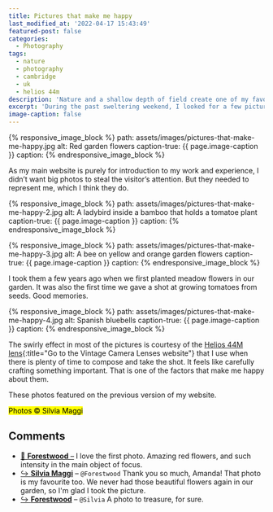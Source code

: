 ```yaml
---
title: Pictures that make me happy
last_modified_at: '2022-04-17 15:43:49'
featured-post: false
categories:
  - Photography
tags:
  - nature
  - photography
  - cambridge
  - uk
  - helios 44m
description: 'Nature and a shallow depth of field create one of my favourite photography style. Here I present four pictures that make me happy.'
excerpt: 'During the past sweltering weekend, I looked for a few pictures to make my website more personal: not many other things in photography make me happy as nature and a shallow depth of field.'
image-caption: false
---
```

{% responsive_image_block %}
  path: assets/images/pictures-that-make-me-happy.jpg
  alt: Red garden flowers
  caption-true: {{ page.image-caption }}
  caption: 
{% endresponsive_image_block %}

As my main website is purely for introduction to my work and experience, I didn’t want big photos to steal the visitor’s attention. But they needed to represent me, which I think they do.

{% responsive_image_block %}
  path: assets/images/pictures-that-make-me-happy-2.jpg
  alt: A ladybird inside a bamboo that holds a tomatoe plant
  caption-true: {{ page.image-caption }}
  caption: 
{% endresponsive_image_block %}

{% responsive_image_block %}
  path: assets/images/pictures-that-make-me-happy-3.jpg
  alt: A bee on yellow and orange garden flowers
  caption-true: {{ page.image-caption }}
  caption: 
{% endresponsive_image_block %}

I took them a few years ago when we first planted meadow flowers in our garden. It was also the first time we gave a shot at growing tomatoes from seeds. Good memories.

{% responsive_image_block %}
  path: assets/images/pictures-that-make-me-happy-4.jpg
  alt: Spanish bluebells
  caption-true: {{ page.image-caption }}
  caption: 
{% endresponsive_image_block %}

The swirly effect in most of the pictures is courtesy of the [Helios 44M lens](https://vintage-camera-lenses.com/helios-44-2-58mm-f2/){:title="Go to the Vintage Camera Lenses website"} that I use when there is plenty of time to compose and take the shot. It feels like carefully crafting something important. That is one of the factors that make me happy about them.

<p class="detached">These photos featured on the previous version of my website.</p>

<p class="detached"><mark class="smd-highlight small">Photos &copy; Silvia Maggi</mark></p>

<div class="smd-responses my-5 pt-3">
  <h2>Comments</h2>
  <div class="webmentions">
    <ul class="comments">
      <li>
        <a class="reaction" rel="nofollow ugc" title="mentioned" href="https://forestwoodfolkart.wordpress.com">💬 <strong>Forestwood</strong>&nbsp;&ndash;</a>
        <span>I love the first photo. Amazing red flowers, and such intensity in the main object of focus.</span>
      </li>
      <li class="reaction-reply">
        <a class="reaction" title="mentioned" href="{{ site.url }}">↪️ <strong>Silvia Maggi</strong></a>&nbsp;&ndash;&nbsp;<code>@Forestwood</code>
        <span>Thank you so much, Amanda! That photo is my favourite too. We never had those beautiful flowers again in our garden, so I'm glad I took the picture.</span>
      </li>
      <li class="reaction-reply">
        <a class="reaction" rel="nofollow ugc" title="mentioned" href="https://forestwoodfolkart.wordpress.com">↪️ <strong>Forestwood</strong></a>&nbsp;&ndash;&nbsp;<code>@Silvia</code>
        <span>A photo to treasure, for sure.</span>
      </li>
    </ul>
  </div>
</div>